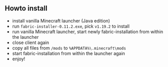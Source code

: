 ## Howto install

- install vanilla Minecraft launcher (Java edition)
- run `fabric-installer-0.11.2.exe`, pick `v1.19.2` to install
- run vanilla Minecraft launcher, start newly fabric-installation from within the launcher
- close client again
- copy all files from `/mods` to `%APPDATA%\.minecraft\mods`
- start fabric-installation from within the launcher again
- enjoy!
